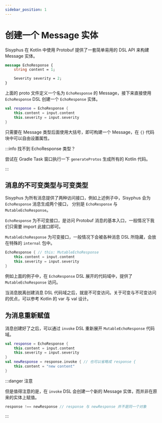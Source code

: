 ```yaml
---
sidebar_position: 1
---
```


# 创建一个 Message 实体

Sisyphus 在 Kotlin 中使用 Protobuf 提供了一套简单易用的 DSL API 来构建 Message 实体。

```protobuf
message EchoResponse {
    string content = 1;

    Severity severity = 2;
}
```

上面的 proto 文件定义一个名为 `EchoResponse` 的 Message，接下来直接使用 `EchoResponse` DSL 创建一个 `EchoResponse` 实体。

```kotlin
val response = EchoResponse {
    this.content = input.content
    this.severity = input.severity
}
```

只需要在 Message 类型后面使用大括号，即可构建一个 Message，在 `{}` 代码块中可以自由设置属性。

:::info 找不到 EchoResponse 类型？

尝试在 Gradle Task 窗口执行一下 `generateProtos` 生成所有的 Kotlin 代码。

:::

## 消息的不可变类型与可变类型

Sisyphus 为所有消息提供了两种访问接口，例如上述例子中，Sisyphus 会为 `EchoResponse` 消息生成两个接口，
分别是 `EchoResponse` 与 `MutableEchoResponse`。

`EchoResponse` 为不可变接口，是访问 Protobuf 消息的基本入口，一般情况下我们只需要 import 此接口即可。

`MutableEchoResponse` 为可变接口，一般情况下会被各种消息 DSL 所隐藏，会放在特殊的 `internal` 包中。

```kotlin
EchoResponse { // this: MutableEchoResponse
    this.content = input.content
    this.severity = input.severity
}
```

例如上面的例子中，在 `EchoResponse` DSL 展开的代码域中，提供了 `MutableEchoResponse` 访问。

当消息脱离创建消息 DSL 代码域之后，就是不可变访问。关于可变与不可变访问的优点，可以参考 Kotlin 的 var 与 val 设计。

## 为消息重新赋值

消息创建好了之后，可以通过 `invoke` DSL 重新展开 `MutableEchoResponse` 代码域。

```kotlin
val response = EchoResponse {
    this.content = input.content
    this.severity = input.severity
}
val newResponse = response.invoke { // 也可以省略成 response {
    this.content = "new content"
}
```

:::danger 注意

但是值得注意的是，在 `invoke` DSL 会创建一个新的 Message 实体，而并非在原来的实体上赋值。

```kotlin
response !== newResponse // response 与 newResponse 并不是同一个对象
```

:::
